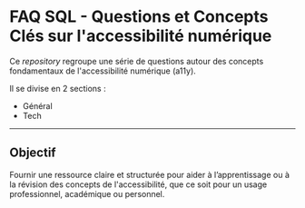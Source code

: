# FAQ SQL - Questions et Concepts Clés sur l'accessibilité numérique

Ce *repository* regroupe une série de questions autour des concepts fondamentaux de l'accessibilité numérique (a11y).

Il se divise en 2 sections :

- Général
- Tech

-----

## Objectif

Fournir une ressource claire et structurée pour aider à l’apprentissage ou à la révision des concepts de l'accessibilité, que ce soit pour un usage professionnel, académique ou personnel.
